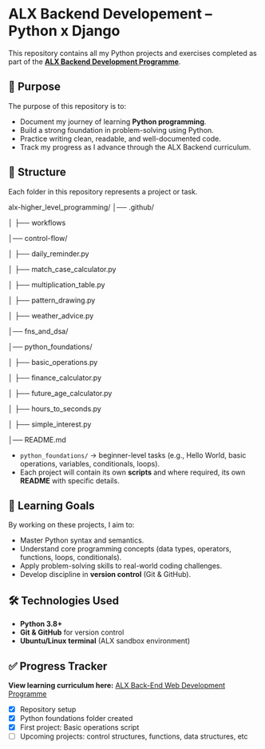 # ALX Backend Developement – Python x Django 

This repository contains all my Python projects and exercises completed as part of the [**ALX Backend Development Programme**](https://admissions.alxafrica.com/home#).  

## 📌 Purpose  
The purpose of this repository is to:  
- Document my journey of learning **Python programming**.  
- Build a strong foundation in problem-solving using Python.  
- Practice writing clean, readable, and well-documented code.  
- Track my progress as I advance through the ALX Backend curriculum.  

## 📂 Structure  
Each folder in this repository represents a project or task.

alx-higher_level_programming/ 
│── .github/

│ ├── workflows

│── control-flow/

│ ├── daily_reminder.py

│ ├── match_case_calculator.py

│ ├── multiplication_table.py

│ ├── pattern_drawing.py

│ ├── weather_advice.py

│── fns_and_dsa/ 

│── python_foundations/ 

│ ├── basic_operations.py

│ ├── finance_calculator.py

│ ├── future_age_calculator.py

│ ├── hours_to_seconds.py

│ ├── simple_interest.py

│── README.md

- `python_foundations/` → beginner-level tasks (e.g., Hello World, basic operations, variables, conditionals, loops).  
- Each project will contain its own **scripts** and where required, its own **README** with specific details.  

## 🚀 Learning Goals  
By working on these projects, I aim to:  
- Master Python syntax and semantics.  
- Understand core programming concepts (data types, operators, functions, loops, conditionals).  
- Apply problem-solving skills to real-world coding challenges.  
- Develop discipline in **version control** (Git & GitHub).  

## 🛠️ Technologies Used  
- **Python 3.8+**  
- **Git & GitHub** for version control  
- **Ubuntu/Linux terminal** (ALX sandbox environment)  

## ✅ Progress Tracker  
**View learning curriculum here:** [ALX Back-End Web Development Programme](https://www.alxafrica.com/wp-content/uploads/2024/11/Back-End-Web-Development-Catalogue_compressed.pdf)
- [x] Repository setup  
- [x] Python foundations folder created  
- [x] First project: Basic operations script  
- [ ] Upcoming projects: control structures, functions, data structures, etc
